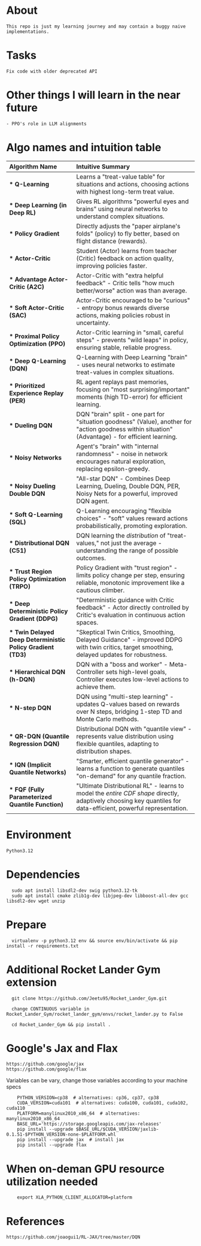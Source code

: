 # About

    This repo is just my learning journey and may contain a buggy naive implementations.


# Tasks

    Fix code with older deprecated API


# Other things I will learn in the near future

    - PPO's role in LLM alignments


# Algo names and intuition table


| Algorithm Name                     | Intuitive Summary                                                                                                                                                                                                                                                        |
| :--------------------------------- | :----------------------------------------------------------------------------------------------------------------------------------------------------------------------------------------------------------------------------------------------------------------------- |
| **\* Q-Learning**                   | Learns a "treat-value table" for situations and actions, choosing actions with highest long-term treat value.                                                                                                                                |
| **\* Deep Learning (in Deep RL)** |  Gives RL algorithms "powerful eyes and brains" using neural networks to understand complex situations.                                                                                                                             |
| **\* Policy Gradient**             |  Directly adjusts the "paper airplane's folds" (policy) to fly better, based on flight distance (rewards).                                                                                                                               |
| **\* Actor-Critic**                 |  Student (Actor) learns from teacher (Critic) feedback on action quality, improving policies faster.                                                                                                                                   |
| **\* Advantage Actor-Critic (A2C)** |  Actor-Critic with "extra helpful feedback" - Critic tells "how much better/worse" action was than average.                                                                                                                      |
| **\* Soft Actor-Critic (SAC)**      |  Actor-Critic encouraged to be "curious" - entropy bonus rewards diverse actions, making policies robust in uncertainty.                                                                                                                  |
| **\* Proximal Policy Optimization (PPO)** | Actor-Critic learning in "small, careful steps" - prevents "wild leaps" in policy, ensuring stable, reliable progress.                                                                                                                    |
| **\* Deep Q-Learning (DQN)**         | Q-Learning with Deep Learning "brain" - uses neural networks to estimate treat-values in complex situations.                                                                                                                               |
| **\* Prioritized Experience Replay (PER)** | RL agent replays past memories, focusing on "most surprising/important" moments (high TD-error) for efficient learning.                                                                                                                  |
| **\* Dueling DQN**                 | DQN "brain" split - one part for "situation goodness" (Value), another for "action goodness within situation" (Advantage) - for efficient learning.                                                                                             |
| **\* Noisy Networks**              |  Agent's "brain" with "internal randomness" - noise in network encourages natural exploration, replacing epsilon-greedy.                                                                                                                    |
| **\* Noisy Dueling Double DQN**     |  "All-star DQN" - Combines Deep Learning, Dueling, Double DQN, PER, Noisy Nets for a powerful, improved DQN agent.                                                                                                                        |
| **\* Soft Q-Learning (SQL)**        | Q-Learning encouraging "flexible choices" - "soft" values reward actions probabilistically, promoting exploration.                                                                                                                             |
| **\* Distributional DQN (C51)**   |  DQN learning the *distribution* of "treat-values," not just the average - understanding the range of possible outcomes.                                                                                                                       |
| **\* Trust Region Policy Optimization (TRPO)** | Policy Gradient with "trust region" - limits policy change per step, ensuring reliable, monotonic improvement like a cautious climber.                                                                                                 |
| **\* Deep Deterministic Policy Gradient (DDPG)** |  "Deterministic guidance with Critic feedback" - Actor directly controlled by Critic's evaluation in continuous action spaces.                                                                                                         |
| **\* Twin Delayed Deep Deterministic Policy Gradient (TD3)** | "Skeptical Twin Critics, Smoothing, Delayed Guidance" - improved DDPG with twin critics, target smoothing, delayed updates for robustness.                                                                                             |
| **\* Hierarchical DQN (h-DQN)**   | DQN with a "boss and worker" - Meta-Controller sets high-level goals, Controller executes low-level actions to achieve them.                                                                                                                      |
| **\* N-step DQN**                  | DQN using "multi-step learning" - updates Q-values based on rewards over N steps, bridging 1-step TD and Monte Carlo methods.                                                                                                                    |
| **\* QR-DQN (Quantile Regression DQN)** | Distributional DQN with "quantile view" - represents value distribution using flexible quantiles, adapting to distribution shapes.                                                                                                              |
| **\* IQN (Implicit Quantile Networks)** | "Smarter, efficient quantile generator" - learns a function to generate quantiles "on-demand" for any quantile fraction.                                                                                                                     |
| **\* FQF (Fully Parameterized Quantile Function)** | "Ultimate Distributional RL" - learns to model the *entire CDF shape* directly, adaptively choosing key quantiles for data-efficient, powerful representation.                                                                                       |


# Environment

    Python3.12


# Dependencies

```shell
  sudo apt install libsdl2-dev swig python3.12-tk
  sudo apt install cmake zlib1g-dev libjpeg-dev libboost-all-dev gcc libsdl2-dev wget unzip
```


# Prepare

```shell
  virtualenv -p python3.12 env && source env/bin/activate && pip install -r requirements.txt
```


# Additional Rocket Lander Gym extension

```shell
  git clone https://github.com/Jeetu95/Rocket_Lander_Gym.git

  change CONTINUOUS variable in Rocket_Lander_Gym/rocket_lander_gym/envs/rocket_lander.py to False

  cd Rocket_Lander_Gym && pip install .
```


# Google's Jax and Flax

    https://github.com/google/jax
    https://github.com/google/flax

  Variables can be vary, change those variables according to your machine specs


```shell
	PYTHON_VERSION=cp38  # alternatives: cp36, cp37, cp38
	CUDA_VERSION=cuda101  # alternatives: cuda100, cuda101, cuda102, cuda110
	PLATFORM=manylinux2010_x86_64  # alternatives: manylinux2010_x86_64
	BASE_URL='https://storage.googleapis.com/jax-releases'
	pip install --upgrade $BASE_URL/$CUDA_VERSION/jaxlib-0.1.51-$PYTHON_VERSION-none-$PLATFORM.whl
	pip install --upgrade jax  # install jax
	pip install --upgrade flax
```


# When on-deman GPU resource utilization needed

```shell
    export XLA_PYTHON_CLIENT_ALLOCATOR=platform
````

# References

    https://github.com/joaogui1/RL-JAX/tree/master/DQN
